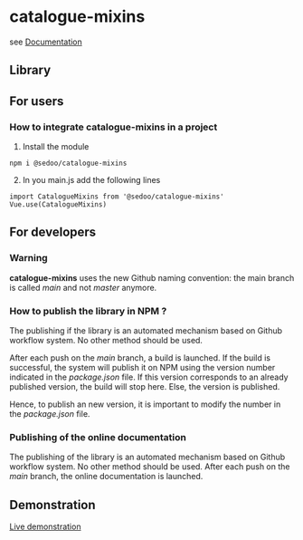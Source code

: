# catalogue-mixins

see [Documentation](https://sedoo.github.io/catalogue-mixins/)

## Library

## For users

### How to integrate catalogue-mixins in a project

1. Install the module

```shell
npm i @sedoo/catalogue-mixins
```

2. In you main.js add the following lines

```
import CatalogueMixins from '@sedoo/catalogue-mixins'
Vue.use(CatalogueMixins)
```

## For developers

### Warning

**catalogue-mixins** uses the new Github naming convention: the main branch is called *main* and not *master* anymore.


### How to publish the library in NPM ?

The publishing if the library is an automated mechanism based on Github workflow system. No other method should be used.

After each push on the *main* branch, a build is launched. 
If the build is successful, the system will publish it on NPM using the version number indicated in the *package.json* file.
If this version corresponds to an already published version, the build will stop here. Else, the version is published.

Hence, to publish an new version, it is important to modify the number in the *package.json* file.    

### Publishing of the online documentation

The publishing of the library is an automated mechanism based on Github workflow system. No other method should be used.
After each push on the *main* branch, the online documentation is launched.


## Demonstration

[Live demonstration](https://sedoo.github.io/catalogue-mixins/)
